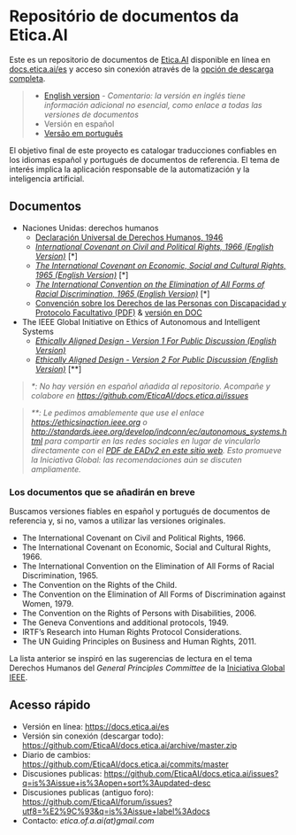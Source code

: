 # Repositório de documentos da Etica.AI
Este es un repositorio de documentos de [Etica.AI](https://etica.ai) disponible
en línea en [docs.etica.ai/es](https://docs.etica.ai/es) y acceso sin conexión através
de la [opción de descarga completa](https://github.com/EticaAI/docs.etica.ai/archive/master.zip).

> - [English version](../en/) - _Comentario: la versión en inglés tiene información adicional no esencial, como enlace a todas las versiones de documentos_
> - Versión en español
> - [Versão em português](../pt/)

El objetivo final de este proyecto es catalogar traducciones confiables en los
idiomas español y portugués de documentos de referencia. El tema de interés
implica la aplicación responsable de la automatización y la inteligencia
artificial.

## Documentos

- Naciones Unidas: derechos humanos
  - [Declaración Universal de Derechos Humanos, 1946](../un-hr/udhr/udhr-spn-declaracion-universal-de-derechos-humanos.pdf)
  - _[International Covenant on Civil and Political Rights, 1966 (English Version)](../un-hr/iccpr/iccpr-en-international-covenant-on-civil-and-political-rights.pdf)_ [*]
  - _[The International Covenant on Economic, Social and Cultural Rights, 1965 (English Version)](../un-hr/icescr/icescr-en-international-covenant-on-economic-social-and-cultural-rights.pdf)_ [*]
  - _[The International Convention on the Elimination of All Forms of Racial Discrimination, 1965 (English Version)](../un-hr/iceafrd/iceafrd-en-international-convention-on-the-elimination-of-all-forms-of-racial-discrimination.pdf)_ [*]
  - [Convención sobre los Derechos de las Personas con Discapacidad y Protocolo Facultativo (PDF)](../un-hr/crpd/crpd-es-convencion-sobre-los-derechos-de-las-personas-con-discapacidad-y-protocolo-facultativo.pdf) & [versión en DOC](../un-hr/crpd/crpd-es-convencion-sobre-los-derechos-de-las-personas-con-discapacidad-y-protocolo-facultativo.doc)
- The IEEE Global Initiative on Ethics of Autonomous and Intelligent Systems
  - _[Ethically Aligned Design - Version 1 For Public Discussion (English Version)](../ieee-gieais/ethically-aligned-design-v1.pdf)_
  - _[Ethically Aligned Design - Version 2 For Public Discussion (English Version)](../ieee-gieais/ethically-aligned-design-v2.pdf)_  [**]

> _*: No hay versión en español añadida al repositorio. Acompañe y colabore en <https://github.com/EticaAI/docs.etica.ai/issues>_

> _**: Le pedimos amablemente que use el enlace <https://ethicsinaction.ieee.org>
 o <http://standards.ieee.org/develop/indconn/ec/autonomous_systems.html> para
compartir en las redes sociales en lugar de vincularlo directamente con el
[PDF de EADv2 en este sitio web](../ieee-gieais/ethically-aligned-design-v2.pdf).
Esto promueve la Iniciativa Global: las recomendaciones aún se discuten
ampliamente._

### Los documentos que se añadirán en breve
Buscamos versiones fiables en español y portugués de documentos de referencia y,
si no, vamos a utilizar las versiones originales.

- The International Covenant on Civil and Political Rights, 1966.
- The International Covenant on Economic, Social and Cultural Rights, 1966.
- The International Convention on the Elimination of All Forms of Racial Discrimination, 1965.
- The Convention on the Rights of the Child.
- The Convention on the Elimination of All Forms of Discrimination against Women, 1979.
- The Convention on the Rights of Persons with Disabilities, 2006.
- The Geneva Conventions and additional protocols, 1949.
- IRTF’s Research into Human Rights Protocol Considerations.
- The UN Guiding Principles on Business and Human Rights, 2011.

La lista anterior se inspiró en las sugerencias de lectura en el tema Derechos
Humanos del _General Principles Committee_ de la
[Iniciativa Global IEEE](https://ethicsinaction.ieee.org/).

## Acesso rápido

- Versión en línea: <https://docs.etica.ai/es>
- Versión sin conexión (descargar todo): <https://github.com/EticaAI/docs.etica.ai/archive/master.zip>
- Diario de cambios: <https://github.com/EticaAI/docs.etica.ai/commits/master>
- Discusiones publicas: <https://github.com/EticaAI/docs.etica.ai/issues?q=is%3Aissue+is%3Aopen+sort%3Aupdated-desc>
- Discusiones publicas (antiguo foro): <https://github.com/EticaAI/forum/issues?utf8=%E2%9C%93&q=is%3Aissue+label%3Adocs>
- Contacto: _etica.of.a.ai(at)gmail.com_
